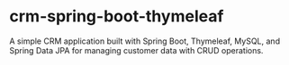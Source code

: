 # crm-spring-boot-thymeleaf


A simple CRM application built with Spring Boot, Thymeleaf, MySQL, and Spring Data JPA for managing customer data with CRUD operations.
